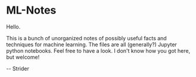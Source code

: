 # ML-Notes

Hello.

This is a bunch of unorganized notes of possibly useful facts and techniques for machine learning. The files are all (generally?) Jupyter python notebooks. Feel free to have a look. I don't know how you got here, but welcome!

-- Strider
